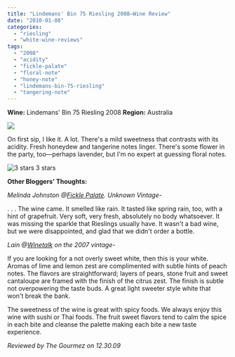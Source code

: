 ```yaml
---
title: "Lindemans' Bin 75 Riesling 2008—Wine Review"
date: "2010-01-08"
categories:
  - "riesling"
  - "white-wine-reviews"
tags:
  - "2008"
  - "acidity"
  - "fickle-palate"
  - "floral-note"
  - "honey-note"
  - "lindemans-bin-75-riesling"
  - "tangering-note"
---
```


**Wine:** Lindemans' Bin 75 Riesling 2008 **Region:** Australia

![](http://www.rebeccagomezfarrell.com/gourmez/photos/lindemansbin.jpg)

On first sip, I like it. A lot. There's a mild sweetness that contrasts with its acidity. Fresh honeydew and tangerine notes linger. There's some flower in the party, too—perhaps lavender, but I'm no expert at guessing floral notes.




<div class="caption">

![3 stars](http://s3.amazonaws.com/thegourmez-wpmedia/2009/02/rating_avocado1.gif "rating_avocado1") 3 stars</div>


**Other Bloggers' Thoughts:**

_Melinda Johnston @[Fickle Palate](http://www.ficklepalate.com/2008/lindemans-bin-75-reisling/). Unknown Vintage-_

. . . The wine came. It smelled like rain. It tasted like spring rain, too, with a hint of grapefruit. Very soft, very fresh, absolutely no body whatsoever. It was missing the sparkle that Rieslings usually have. It wasn't a bad wine, but we were disappointed, and glad that we didn't order a bottle.

_Lain @[Winetalk](http://winetalk.org/2009/01/28/2007-lindemans-bin-75-riesling-australia-8.aspx) on the 2007 vintage-_

If you are looking for a not overly sweet white, then this is your white. Aromas of lime and lemon zest are complimented with subtle hints of peach notes. The flavors are straightforward; layers of pears, stone fruit and sweet cantaloupe are framed with the finish of the citrus zest. The finish is subtle not overpowering the taste buds. A great light sweeter style white that won't break the bank.

The sweetness of the wine is great with spicy foods. We always enjoy this wine with sushi or Thai foods. The fruit sweet flavors tend to calm the spice in each bite and cleanse the palette making each bite a new taste experience.

_Reviewed by The Gourmez on 12.30.09_
